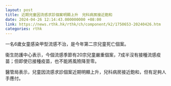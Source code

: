 ```yaml
---
layout: post
title: 近期兒童因流感求診個案明顯上升　兒科病房接近飽和
date: 2024-04-26 12:14:43.000000000 +08:00
link: https://news.rthk.hk/rthk/ch/component/k2/1750653-20240426.htm
categories: rthk
---
```


一名6歲女童感染甲型流感不治，是今年第二宗兒童死亡個案。

衞生防護中心表示，今個流感季節有20宗兒童嚴重個案，7成半沒有接種流感疫苗；但即使已接種疫苗，也不能將風險降至零。

醫管局表示，兒童因流感求診個案近期明顯上升，兒科病房接近飽和，但有足夠人手應付。
